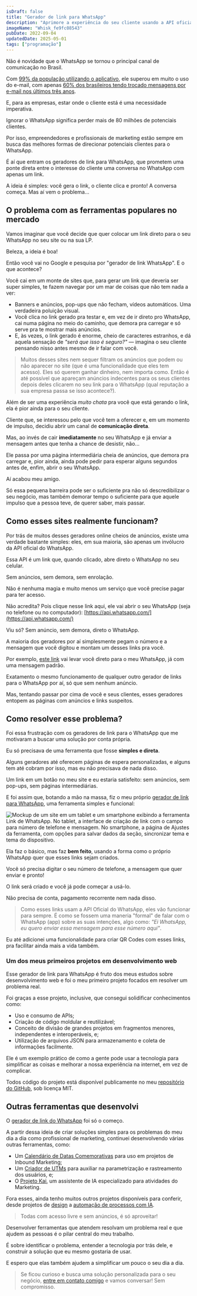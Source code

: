 ```yaml
---
isDraft: false
title: "Gerador de link para WhatsApp"
description: "Aprimore a experiência do seu cliente usando a API oficial do WhatsApp, de graça e sem anúncios."
imageName: "Whisk_fe9fc08543"
pubDate: 2022-09-04
updatedDate: 2025-05-01
tags: ["programação"]
---
```


Não é novidade que o WhatsApp se tornou o principal canal de comunicação no Brasil.

Com [99% da população utilizando o aplicativo](https://www.statista.com/topics/7731/whatsapp-in-brazil/), ele superou em muito o uso do e-mail, com apenas [60% dos brasileiros tendo trocado mensagens por e-mail nos últimos três anos](https://www.statista.com/statistics/1083373/brazil-email-usage-rate/).

E, para as empresas, estar onde o cliente está é uma necessidade imperativa.

Ignorar o WhatsApp significa perder mais de 80 milhões de potenciais clientes.

Por isso, empreendedores e profissionais de marketing estão sempre em busca das melhores formas de direcionar potenciais clientes para o WhatsApp.

É aí que entram os geradores de link para WhatsApp, que prometem uma ponte direta entre o interesse do cliente uma conversa no WhatsApp com apenas um link.

A ideia é simples: você gera o link, o cliente clica e pronto! A conversa começa. Mas aí vem o problema...

## O problema com as ferramentas populares no mercado

Vamos imaginar que você decide que quer colocar um link direto para o seu WhatsApp no seu site ou na sua LP.

Beleza, a ideia é boa!

Então você vai no Google e pesquisa por "gerador de link WhatsApp". E o que acontece?

Você cai em um monte de sites que, para gerar um link que deveria ser super simples, te fazem navegar por um mar de coisas que não tem nada a ver:
* Banners e anúncios, pop-ups que não fecham, vídeos automáticos. Uma verdadeira poluição visual.
* Você clica no link gerado pra testar e, em vez de ir direto pro WhatsApp, cai numa página no meio do caminho, que demora pra carregar e só serve pra te mostrar mais anúncios.
* E, às vezes, o link gerado é enorme, cheio de caracteres estranhos, e dá aquela sensação de *"será que isso é seguro?"* — imagina o seu cliente pensando nisso antes mesmo de ir falar com você.

> Muitos desses sites nem sequer filtram os anúncios que podem ou não aparecer no site (que é uma funcionalidade que eles tem acesso). Eles só querem ganhar dinheiro, nem importa como. Então é até possível que apareçam anúncios indecentes para os seus clientes depois deles clicarem no seu link para o WhatsApp (qual reputação a sua empresa passa se isso acontece?).

Além de ser uma experiência *muito chata* pra você que está gerando o link, ela é pior ainda para o seu cliente.

Cliente que, se interessou pelo que você tem a oferecer e, em um momento de impulso, decidiu abrir um canal de **comunicação direta**.

Mas, ao invés de cair **imediatamente** no seu WhatsApp e já enviar a mensagem antes que tenha a chance de desistir, não...

Ele passa por uma página intermediária cheia de anúncios, que demora pra carregar e, pior ainda, ainda pode pedir para esperar alguns segundos antes de, enfim, abrir o seu WhatsApp.

Aí acabou meu amigo.

Só essa pequena barreira pode ser o suficiente pra não só descredibilizar o seu negócio, mas também demorar tempo o suficiente para que aquele impulso que a pessoa teve, de querer saber, mais passar.

## Como esses sites realmente funcionam?

Por trás de muitos desses geradores online cheios de anúncios, existe uma verdade bastante simples: eles, em sua maioria, são apenas um invólucro da API oficial do WhatsApp.

Essa API é um link que, quando clicado, abre direto o WhatsApp no seu celular.

Sem anúncios, sem demora, sem enrolação.

Não é nenhuma magia e muito menos um serviço que você precise pagar para ter acesso.

Não acredita? Pois clique nesse link aqui, ele vai abrir o seu WhatsApp (seja no telefone ou no computador): [https://api.whatsapp.com/](https://api.whatsapp.com/)

Viu só? Sem anúncio, sem demora, direto o WhatsApp.

A maioria dos geradores por aí simplesmente pegam o número e a mensagem que você digitou e montam um desses links pra você.

Por exemplo, [este link](https://api.whatsapp.com/send/?phone=5541935009236&text=Oi) vai levar você direto para o meu WhatsApp, já com uma mensagem padrão.

Exatamento o mesmo funcionamento de qualquer outro gerador de links para o WhatsApp por aí, só que sem nenhum anúncio.

Mas, tentando passar por cima de você e seus clientes, esses geradores entopem as páginas com anúncios e links suspeitos.

## Como resolver esse problema?

Foi essa frustração com os geradores de link para o WhatsApp que me motivaram a buscar uma solução por conta própria.

Eu só precisava de uma ferramenta que fosse **simples e direta**.

Alguns geradores até oferecem páginas de espera personalizadas, e alguns tem até cobram por isso, mas eu não precisava de nada disso.

Um link em um botão no meu site e eu estaria satisfeito: sem anúncios, sem pop-ups, sem páginas intermediárias.

E foi assim que, botando a mão na massa, fiz o meu próprio [gerador de link para WhatsApp](https://apps.andremourasantos.com/link-de-whatsapp/), uma ferramenta simples e funcional:

![Mockup de um site em um tablet e um smartphone exibindo a ferramenta Link de WhatsApp. No tablet, a interface de criação de link com o campo para número de telefone e mensagem. No smartphone, a página de Ajustes da ferramenta, com opções para salvar dados da seção, sincronizar tema e tema do dispositivo.](../../assets/photos/posts/gerador-de-link-para-whatsapp.png)

Ela faz o básico, mas faz **bem feito**, usando a forma como o próprio WhatsApp quer que esses links sejam criados.

Você só precisa digitar o seu número de telefone, a mensagem que quer enviar e pronto!

O link será criado e você já pode começar a usá-lo.

Não precisa de conta, pagamento recorrente nem nada disso.

> Como esses links usam a API Oficial do WhatsApp, eles vão funcionar para sempre. É como se fossem uma maneria "formal" de falar com o WhatsApp (app) sobre as suas intenções, algo como: *"Ei WhatsApp, eu quero enviar essa mensagem para esse número aqui"*.

Eu até adicionei uma funcionalidade para criar QR Codes com esses links, pra facilitar ainda mais a vida também.

### Um dos meus primeiros projetos em desenvolvimento web

Esse gerador de link para WhatsApp é fruto dos meus estudos sobre desenvolvimento web e foi o meu primeiro projeto focados em resolver um problema real.

Foi graças a esse projeto, inclusive, que consegui solidificar conhecimentos como:
* Uso e consumo de APIs;
* Criação de código moldular e reutilizável;
* Conceito de divisão de grandes projetos em fragmentos menores, independentes e interoperáveis, e;
* Utilização de arquivos JSON para armazenamento e coleta de informações facilmente.

Ele é um exemplo prático de como a gente pode usar a tecnologia para simplificar as coisas e melhorar a nossa experiência na internet, em vez de complicar.

Todos código do projeto está disponível publicamente no meu [repositório do GitHub](https://github.com/andremourasantos/apps), sob licença MIT.

## Outras ferramentas que desenvolvi

O [gerador de link do WhatsApp](https://apps.andremourasantos.com/link-de-whatsapp/) foi só o começo.

A partir dessa ideia de criar soluções simples para os problemas do meu dia a dia como profissional de marketing, continuei desenvolvendo várias outras ferramentas, como:
* Um [Calendário de Datas Comemorativas](/portfolio/calendario-de-datas-comemorativas) para uso em projetos de Inbound Marketing;
* Um [Criador de UTMs](/portfolio/traqueamento-de-leads-a-partir-de-utms) para auxiliar na parametrização e rastreamento dos usuários, e;
* O [Projeto Kai](/portfolio/assistente-de-ia-para-marketing-digital-projeto-kai), um assistente de IA especializado para atividades do Marketing. 

Fora esses, ainda tenho muitos outros projetos disponíveis para conferir, desde projetos de [design](/portfolio/design) a [automação de processos com IA](/portfolio/automacao).

> Todas com acesso livre e sem anúncios, é só aproveitar!

Desenvolver ferramentas que atendem resolvam um problema real e que ajudem as pessoas é o pilar central do meu trabalho.

É sobre identificar o problema, entender a tecnologia por trás dele, e construir a solução que eu mesmo gostaria de usar.

E espero que elas também ajudem a simplificar um pouco o seu dia a dia.

> Se ficou curioso e busca uma solução personalizada para o seu negócio, [entre em contato comigo](https://api.whatsapp.com/send/?phone=5541935009236&text=Oi%2C%20gostaria%20de%20entrar%20em%20contato%20para%20apresentar%20meu%20projeto) e vamos conversar! Sem compromisso.